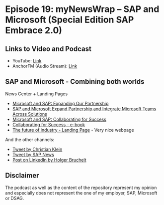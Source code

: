 # Episode 19: myNewsWrap – SAP and Microsoft (Special Edition SAP Embrace 2.0)

## Links to Video and Podcast

* YouTube: [Link](https://youtu.be/ViTyp9YCJ5Q)
* AnchorFM (Audio Stream): [Link](https://anchor.fm/christian-lechner/episodes/myNewsWrap--SAP-and-Microsoft-Episode-19-Special-Edition-SAP-Embrace-2-0-epbtak)

## SAP and Microsoft - Combining both worlds

News Center + Landing Pages

* [Microsoft and SAP: Expanding Our Partnership](https://news.sap.com/2021/01/expanding-microsoft-sap-partnership/)
* [SAP and Microsoft Expand Partnership and Integrate Microsoft Teams Across Solutions](https://news.sap.com/2021/01/sap-and-microsoft-expand-partnership-integrate-teams/)
* [Microsoft and SAP: Collaborating for Success](https://news.microsoft.com/2021/01/22/sap-and-microsoft-expand-partnership-and-integrate-microsoft-teams-across-solutions/)
* [Collaborating for Success - e-book](https://www.sap.com/documents/2021/01/ca0f4c25-c87d-0010-87a3-c30de2ffd8ff.html)
* [The future of industry - Landing Page](https://www.sap.com/dmc/exp/2020-09-sap-microsoft-immersive-experience/index.html#/) - Very nice webpage

And the other channels:

* [Tweet by Christian Klein](https://twitter.com/ChrstnKlein/status/1352620740407910403)
* [Tweet by SAP News](https://twitter.com/SAPNews/status/1352620880027906051)
* [Post on LinkedIn by Holger Bruchelt](https://www.linkedin.com/posts/holger-bruchelt_bringing-together-the-power-of-azure-and-activity-6758393501974577152-INE1/)

## Disclaimer

The podcast as well as the content of the repository represent my opinion and especially does not represent the one of my employer, SAP, Microsoft or DSAG.
